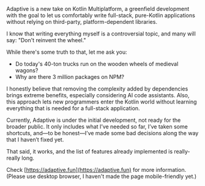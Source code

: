 Adaptive is a new take on Kotlin Multiplatform, a greenfield development with the goal
to let us comfortably write full-stack, pure-Kotlin applications without relying
on third-party, platform-dependent libraries.

I know that writing everything myself is a controversial topic, and many will
say: "Don't reinvent the wheel."

While there's some truth to that, let me ask you:

* Do today's 40-ton trucks run on the wooden wheels of medieval wagons?
* Why are there 3 million packages on NPM?

I honestly believe that removing the complexity added by dependencies brings extreme
benefits, especially considering AI code assistants. Also, this approach lets new
programmers enter the Kotlin world without learning everything that is needed for
a full-stack application.

Currently, Adaptive is under the initial development, not ready for the broader 
public. It only includes what I’ve needed so far, I’ve taken some shortcuts,
and—to be honest—I’ve made some bad decisions along the way that I haven’t fixed yet.

That said, it works, and the list of features already implemented is really-really long.

Check [https://adaptive.fun](https://adaptive.fun) for more information. (Please use desktop
browser, I haven't made the page mobile-friendly yet.)